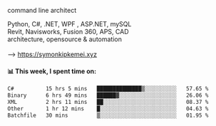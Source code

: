 command line architect

Python, C#, .NET, WPF , ASP.NET, mySQL <br>
Revit, Navisworks, Fusion 360, APS, CAD <br>
architecture, opensource & automation<br>
<br>
--> https://symonkipkemei.xyz

#### 📊 This week, I spent time on:
<!--START_SECTION:waka-->

```txt
C#          15 hrs 5 mins   ██████████████▒░░░░░░░░░░   57.65 %
Binary      6 hrs 49 mins   ██████▓░░░░░░░░░░░░░░░░░░   26.06 %
XML         2 hrs 11 mins   ██░░░░░░░░░░░░░░░░░░░░░░░   08.37 %
Other       1 hr 12 mins    █░░░░░░░░░░░░░░░░░░░░░░░░   04.63 %
Batchfile   30 mins         ▒░░░░░░░░░░░░░░░░░░░░░░░░   01.95 %
```

<!--END_SECTION:waka-->
